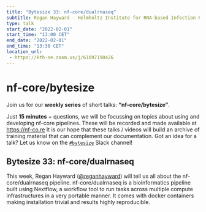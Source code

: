 ```yaml
---
title: "Bytesize 33: nf-core/dualrnaseq"
subtitle: Regan Hayward - Helmholtz Institute for RNA-based Infection Research , Germany
type: talk
start_date: "2022-02-01"
start_time: "13:00 CET"
end_date: "2022-02-01"
end_time: "13:30 CET"
location_url:
 - https://kth-se.zoom.us/j/61097190426
---
```


# nf-core/bytesize

Join us for our **weekly series** of short talks: **“nf-core/bytesize”**.

Just **15 minutes** + questions, we will be focussing on topics about using and developing nf-core pipelines.
These will be recorded and made available at <https://nf-co.re>
It is our hope that these talks / videos will build an archive of training material that can complement our documentation. Got an idea for a talk? Let us know on the [`#bytesize`](https://nfcore.slack.com/channels/bytesize) Slack channel!

## Bytesize 33: nf-core/dualrnaseq

This week, Regan Hayward ([@reganhayward](https://github.com/reganhayward/)) will tell us all about the nf-core/dualrnaseq pipeline. nf-core/dualrnaseq is a bioinformatics pipeline built using Nextflow, a workflow tool to run tasks across multiple compute infrastructures in a very portable manner. It comes with docker containers making installation trivial and results highly reproducible.

